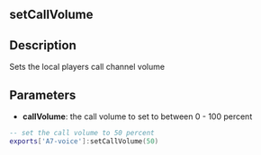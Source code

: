 ## setCallVolume

## Description

Sets the local players call channel volume

## Parameters

* **callVolume**: the call volume to set to between 0 - 100 percent

```lua
-- set the call volume to 50 percent
exports['A7-voice']:setCallVolume(50)
```